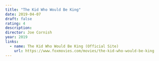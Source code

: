 ```yaml
---
title: "The Kid Who Would Be King"
date: 2019-04-07
draft: false
rating: 4
description:
director: Joe Cornish
year: 2019
links:
  - name: The Kid Who Would Be King (Official Site)
    url: https://www.foxmovies.com/movies/the-kid-who-would-be-king
---
```

